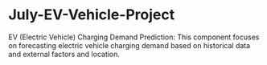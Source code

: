 # July-EV-Vehicle-Project
EV (Electric Vehicle) Charging Demand Prediction: This component focuses on forecasting electric vehicle charging demand based on historical data and external factors and location.
